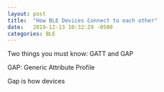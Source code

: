 ```yaml
---
layout: post
title:  "How BLE Devices Connect to each other"
date:   2019-12-13 10:32:29 -0500
categories: BLE
---
```

Two things you must know:
GATT and GAP

GAP:  Generic Attribute Profile

Gap is how devices
